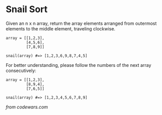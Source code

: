 # Snail Sort

Given an n x n array, return the array elements arranged from outermost elements to the middle element, traveling clockwise.

```
array = [[1,2,3],
         [4,5,6],
         [7,8,9]]

snail(array) #=> [1,2,3,6,9,8,7,4,5]
```

For better understanding, please follow the numbers of the next array consecutively:

```
array = [[1,2,3],
         [8,9,4],
         [7,6,5]]

snail(array) #=> [1,2,3,4,5,6,7,8,9]
```

_from codewars.com_
